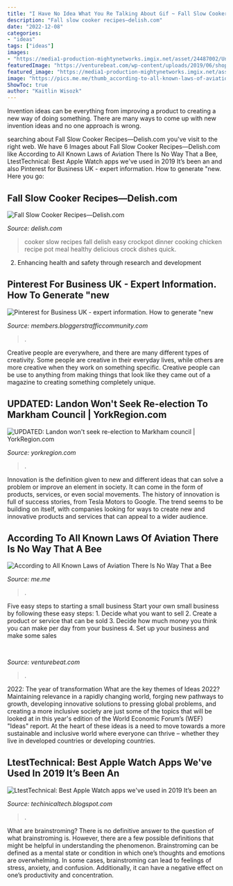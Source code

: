 ```yaml
---
title: "I Have No Idea What You Re Talking About Gif ~ Fall Slow Cooker Recipes—delish.com"
description: "Fall slow cooker recipes—delish.com"
date: "2022-12-08"
categories:
- "ideas"
tags: ["ideas"]
images:
- "https://media1-production-mightynetworks.imgix.net/asset/24487002/Untitled_Design__42_.jpeg?ixlib=rails-0.3.0&amp;fm=jpg&amp;q=75&amp;auto=format&amp;w=700&amp;h=394&amp;fit=crop"
featuredImage: "https://venturebeat.com/wp-content/uploads/2019/06/shopify-fullfilment-network.png"
featured_image: "https://media1-production-mightynetworks.imgix.net/asset/24487002/Untitled_Design__42_.jpeg?ixlib=rails-0.3.0&amp;fm=jpg&amp;q=75&amp;auto=format&amp;w=700&amp;h=394&amp;fit=crop"
image: "https://pics.me.me/thumb_according-to-all-known-laws-of-aviation-there-is-no-65586634.png"
ShowToc: true
author: "Kaitlin Wisozk"
---
```



Invention ideas can be everything from improving a product to creating a new way of doing something. There are many ways to come up with new invention ideas and no one approach is wrong.

	

		
searching about Fall Slow Cooker Recipes—Delish.com you've visit to the right web. We have 6 Images about Fall Slow Cooker Recipes—Delish.com like According to All Known Laws of Aviation There Is No Way That a Bee, LtestTechnical: Best Apple Watch apps we&#039;ve used in 2019 It’s been an and also Pinterest for Business UK - expert information. How to generate &quot;new. Here you go:
		
    
## Fall Slow Cooker Recipes—Delish.com

<img loading=lazy src="http://del.h-cdn.co/assets/15/40/img_9309edit.jpg" onerror="this.onerror=null;this.src='https://tse4.mm.bing.net/th?id=OIP.U-R_7e51f0h_K-dLlzYUfQHaLH&amp;pid=15.1';" alt="Fall Slow Cooker Recipes—Delish.com">

_Source: delish.com_

>cooker slow recipes fall delish easy crockpot dinner cooking chicken recipe pot meal healthy delicious crock dishes quick. 

	

2. Enhancing health and safety through research and development 

    
## Pinterest For Business UK - Expert Information. How To Generate &quot;new

<img loading=lazy src="https://media1-production-mightynetworks.imgix.net/asset/24487002/Untitled_Design__42_.jpeg?ixlib=rails-0.3.0&amp;fm=jpg&amp;q=75&amp;auto=format&amp;w=700&amp;h=394&amp;fit=crop" onerror="this.onerror=null;this.src='https://tse3.mm.bing.net/th?id=OIP.oAlgLmOuvEtWmfciVY_Q_AHaEK&amp;pid=15.1';" alt="Pinterest for Business UK - expert information. How to generate &quot;new">

_Source: members.bloggerstrafficcommunity.com_

>. 

	

Creative people are everywhere, and there are many different types of creativity. Some people are creative in their everyday lives, while others are more creative when they work on something specific. Creative people can be use to anything from making things that look like they came out of a magazine to creating something completely unique.

    
## UPDATED: Landon Won&#039;t Seek Re-election To Markham Council | YorkRegion.com

<img loading=lazy src="https://dynamicmedia.zuza.com/zz/m/original_/a/2/a29dd8a8-17ab-4e3d-b186-a6df2812b168/M-Mobility30Years-sw___Gallery.jpg" onerror="this.onerror=null;this.src='https://tse4.mm.bing.net/th?id=OIP.I0OB8-gwQhuG0fAFYDm2fAHaEw&amp;pid=15.1';" alt="UPDATED: Landon won&#039;t seek re-election to Markham council | YorkRegion.com">

_Source: yorkregion.com_

>. 

	

Innovation is the definition given to new and different ideas that can solve a problem or improve an element in society. It can come in the form of products, services, or even social movements. The history of innovation is full of success stories, from Tesla Motors to Google. The trend seems to be building on itself, with companies looking for ways to create new and innovative products and services that can appeal to a wider audience.

    
## According To All Known Laws Of Aviation There Is No Way That A Bee

<img loading=lazy src="https://pics.me.me/thumb_according-to-all-known-laws-of-aviation-there-is-no-65586634.png" onerror="this.onerror=null;this.src='https://tse4.mm.bing.net/th?id=OIP.D6c0QXUowjEbW8x9hHH9YwAAAA&amp;pid=15.1';" alt="According to All Known Laws of Aviation There Is No Way That a Bee">

_Source: me.me_

>. 

	

Five easy steps to starting a small business
Start your own small business by following these easy steps: 1. Decide what you want to sell 2. Create a product or service that can be sold 3. Decide how much money you think you can make per day from your business 4. Set up your business and make some sales 
    
## 

<img loading=lazy src="https://venturebeat.com/wp-content/uploads/2019/06/shopify-fullfilment-network.png" onerror="this.onerror=null;this.src='https://tse2.mm.bing.net/th?id=OIP.fmKUGeCjVcXOPqKzqQ_hWQHaDM&amp;pid=15.1';" alt="">

_Source: venturebeat.com_

>. 

	

2022: The year of transformation
What are the key themes of Ideas 2022? Maintaining relevance in a rapidly changing world, forging new pathways to growth, developing innovative solutions to pressing global problems, and creating a more inclusive society are just some of the topics that will be looked at in this year's edition of the World Economic Forum’s (WEF) "Ideas" report. At the heart of these ideas is a need to move towards a more sustainable and inclusive world where everyone can thrive – whether they live in developed countries or developing countries.

    
## LtestTechnical: Best Apple Watch Apps We&#039;ve Used In 2019 It’s Been An

<img loading=lazy src="https://lh5.googleusercontent.com/proxy/ySrKQaYjS9gyxh2LConac_MYYrkvyv99GhyQxVgDM9BghxFyJWdhKaaCnlq7_YRFvAjaE0W3Xm9NYb787dQylNm0D_PfdJZh3_w3sNhGYA=w1200-h630-p-k-no-nu" onerror="this.onerror=null;this.src='https://tse1.mm.bing.net/th?id=OIP.RpA6hGS32hc2VIVNEvtmXwHaEK&amp;pid=15.1';" alt="LtestTechnical: Best Apple Watch apps we&#039;ve used in 2019 It’s been an">

_Source: techinicaltech.blogspot.com_

>. 

	

What are brainstroming?
There is no definitive answer to the question of what brainstroming is. However, there are a few possible definitions that might be helpful in understanding the phenomenon. Brainstroming can be defined as a mental state or condition in which one’s thoughts and emotions are overwhelming. In some cases, brainstroming can lead to feelings of stress, anxiety, and confusion. Additionally, it can have a negative effect on one’s productivity and concentration.

